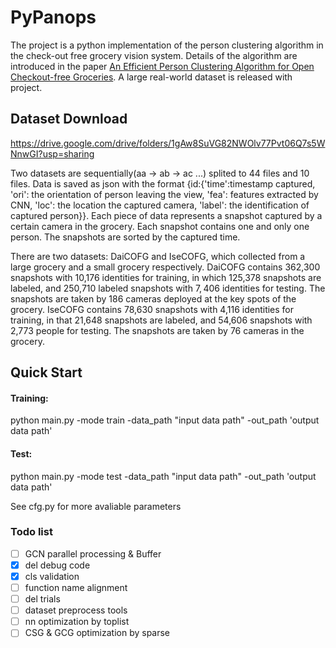# PyPanops
The project is a python implementation of the person clustering algorithm in the check-out free grocery vision system. Details of the algorithm are introduced in the paper [An Efficient Person Clustering Algorithm for Open Checkout-free Groceries](https://arxiv.org/abs/2208.02973). A large real-world dataset is released with project.


## Dataset Download

https://drive.google.com/drive/folders/1gAw8SuVG82NWOlv77Pvt06Q7s5WNnwGI?usp=sharing

Two datasets are sequentially(aa -> ab -> ac ...) splited to 44 files and 10 files. Data is saved as json with the format {id:{'time':timestamp captured, 'ori': the orientation of person leaving the view, 'fea': features extracted by CNN, 'loc': the location the captured camera, 'label': the identification of captured person}}. Each piece of data represents a snapshot captured by a certain camera in the grocery. Each snapshot contains one and only one person. The snapshots are sorted by the captured time.

There are two datasets: DaiCOFG and IseCOFG, which collected from a large grocery and a small grocery respectively. DaiCOFG contains 362,300 snapshots with 10,176 identities for training, in which 125,378 snapshots are labeled, and 250,710 labeled snapshots with $7,406$ identities for testing. The snapshots are taken by 186 cameras deployed at the key spots of the grocery. IseCOFG contains 78,630 snapshots with 4,116 identities for training, in that 21,648 snapshots are labeled, and 54,606 snapshots with 2,773 people for testing. The snapshots are taken by 76 cameras in the grocery. 

## Quick Start

#### Training:

python main.py -mode train -data_path "input data path" -out_path 'output data path'

#### Test:

python main.py -mode test -data_path "input data path" -out_path 'output data path'

See cfg.py for more avaliable parameters

### Todo list

- [ ] GCN parallel processing & Buffer
- [x] del debug code
- [x] cls validation
- [ ] function name alignment
- [ ] del trials
- [ ] dataset preprocess tools
- [ ] nn optimization by toplist
- [ ] CSG & GCG optimization by sparse
